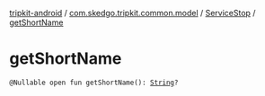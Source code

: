 [tripkit-android](../../index.md) / [com.skedgo.tripkit.common.model](../index.md) / [ServiceStop](index.md) / [getShortName](./get-short-name.md)

# getShortName

`@Nullable open fun getShortName(): `[`String`](https://kotlinlang.org/api/latest/jvm/stdlib/kotlin/-string/index.html)`?`